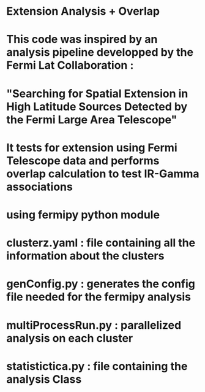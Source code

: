 # Extension Analysis + Overlap

# This code was inspired by an analysis pipeline developped by the Fermi Lat Collaboration :
# "Searching for Spatial Extension in High Latitude Sources Detected by the Fermi Large Area Telescope"
# It tests for extension using Fermi Telescope data and performs overlap calculation to test IR-Gamma associations
# using fermipy python module

# clusterz.yaml : file containing all the information about the clusters
# genConfig.py : generates the config file needed for the fermipy analysis
# multiProcessRun.py : parallelized analysis on each cluster
# statistictica.py : file containing the analysis Class
